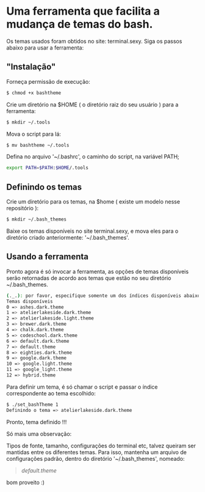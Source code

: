 # Uma ferramenta que facilita a mudança de temas do bash.

Os temas usados foram obtidos no site: terminal.sexy.
Siga os passos abaixo para usar a ferramenta:

## "Instalação"
Forneça permissão de execução:
```sh
$ chmod +x bashtheme
```

Crie um diretório na $HOME ( o diretório raiz do seu usuário ) para a ferramenta:
```sh
$ mkdir ~/.tools
```

Mova o script para lá:

```sh
$ mv bashtheme ~/.tools
```

Defina no arquivo '~/.bashrc', o caminho do script, na
variável PATH;
```sh
export PATH=$PATH:$HOME/.tools
```

## Definindo os temas

Crie um diretório para os temas, na $home ( existe um modelo nesse repositório ):
```sh
$ mkdir ~/.bash_themes
```

Baixe os temas disponíveis no site terminal.sexy, e mova eles para o diretório criado anteriormente: '~/.bash_themes'.

## Usando a ferramenta

Pronto agora é só invocar a ferramenta, as opções de temas disponíveis serão retornadas de acordo aos temas que estão no seu diretório ~/.bash_themes.

```sh
(._.): por favor, especifique somente um dos índices disponíveis abaixo: 
Temas disponíveis 
0 => ashes.dark.theme
1 => atelierlakeside.dark.theme
2 => atelierlakeside.light.theme
3 => brewer.dark.theme
4 => chalk.dark.theme
5 => codeschool.dark.theme
6 => default.dark.theme
7 => default.theme
8 => eighties.dark.theme
9 => google.dark.theme
10 => google.light.theme
11 => google_light.theme
12 => hybrid.theme
```

Para definir um tema, é só chamar o script e passar o índice correspondente ao tema escolhido:
```sh
$ ./set_bashTheme 1
Definindo o tema => atelierlakeside.dark.theme
```

Pronto, tema definido !!!

Só mais uma observação:

Tipos de fonte, tamanho, configurações do terminal etc, talvez queiram ser mantidas entre os diferentes temas.
Para isso, mantenha um arquivo de configurações padrão, dentro do diretório '~/.bash_themes', nomeado:

> *default.theme*

bom proveito :)
 

